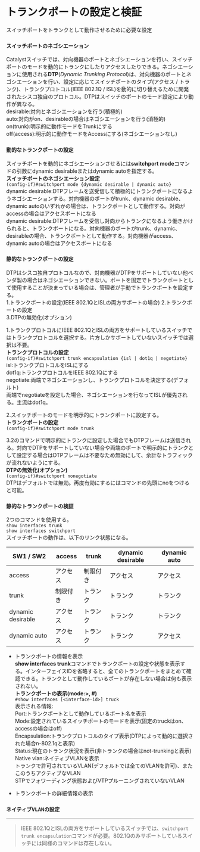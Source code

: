 # トランクポートの設定と検証
スイッチポートをトランクとして動作させるために必要な設定

### `スイッチポートのネゴシエーション`
Catalystスイッチでは、対向機器のポートとネゴシエーションを行い、スイッチポートのモードを動的にトランクにしたりアクセスしたりできる。ネゴシエーションに使用される**DTP**(*Dynamic Trunking Protocol*)は、対向機器のポートとネゴシエーションを行い、設定に応じてスイッチポートのタイプ(アクセス / トランク)、トランクプロトコル(IEEE 802.1Q / ISL)を動的に切り替えるために開発されたシスコ独自のプロトコル。DTPはスイッチのポートのモード設定により動作が異なる。  
desirable:対向とネゴシエーションを行う(積極的)  
auto:対向がon、desirableの場合はネゴシエーションを行う(消極的)  
on(trunk):明示的に動作モードをTrunkにする  
off(access):明示的に動作モードをAccessにする(ネゴシエーションなし)

### `動的なトランクポートの設定`
スイッチポートを動的にネゴシエーションさせるには**switchport mode**コマンドの引数にdynamic desirableまたはdynamic autoを指定する。  
**スイッチポートのネゴシエーション設定**  
`(config-if)#switchport mode {dynamic desirable | dynamic auto}`  
dynamic desirable:DTPフレームを送受信して積極的にトランクポートになるようネゴシエーションする。対向機器のポートがtrunk、dynamic desirable、dynamic autoのいずれかの場合は、トランクポートとして動作する。対向がaccessの場合はアクセスポートになる  
dynamic desirable:DTPフレームを受信し対向からトランクになるよう働きかけられると、トランクポートになる。対向機器のポートがtrunk、dynamic、desirableの場合、トランクポートとして動作する。対向機器がaccess、dynamic autoの場合はアクセスポートになる

### `静的なトランクポートの設定`
DTPはシスコ独自プロトコルなので、対向機器がDTPをサポートしていない他ベンダ製の場合はネゴシエーションできない。ポートを固定でトランクポートとして使用することが決まっている場合は、管理者が手動でトランクポートを設定する。  
1.トランクポートの設定(IEEE 802.1QとISLの両方サポートの場合)
2.トランクポートの設定  
3.DTPの無効化(オプション)

1.トランクプロトコルにIEEE 802.1QとISLの両方をサポートしているスイッチではトランクプロトコルを選択する。片方しかサポートしていないスイッチでは選択は不要。  
**トランクプロトコルの設定**  
`(config-if)#switchport trunk encapsulation {isl | dot1q | negotiate}`  
isl:トランクプロトコルをISLにする  
dot1q:トランクプロトコルをIEEE 802.1Qにする  
negotiate:両端でネゴシエーションし、トランクプロトコルを決定する(デフォルト)  
両端でnegotiateを設定した場合、ネゴシエーションを行なってISLが優先される。主流はdot1q。

2.スイッチポートのモードを明示的にトランクポートに設定する。  
**トランクポートの設定**  
`(config-if)#switchport mode trunk`

3.2のコマンドで明示的にトランクに設定した場合でもDTPフレームは送信される。対向でDTPをサポートしていない場合や両端のポートで明示的にトランクとして設定する場合はDTPフレームは不要なため無効にして、余計なトラフィックが流れないようにする。  
**DTPの無効化(オプション)**  
`(config-if)#switchport nonegotiate`  
DTPはデフォルトでは無効。再度有効にするにはコマンドの先頭にnoをつけると可能。

### `静的なトランクポートの検証`
2つのコマンドを使用する。  
`show interfaces trunk`  
`show interfaces switchport`  
スイッチポートの動作は、以下のリンク状態になる。

|SW1 / SW2        |access|trunk  |dynamic desirable|dynamic auto|
|-----------------|------|-------|-----------------|------------|
|access           |アクセス|制限付き|アクセス          |アクセス     |
|trunk            |制限付き|トランク|トランク          |トランク     |
|dynamic desirable|アクセス|トランク|トランク          |トランク     |
|dynamic auto     |アクセス|トランク|トランク          |アクセス     |

- トランクポートの情報を表示  
**show interfaces trunk**コマンドでトランクポートの設定や状態を表示する。インターフェイスIDを省略すると、全てのトランクポートをまとめて確認できる。トランクとして動作しているポートが存在しない場合は何も表示されない。  
**トランクポートの表示(mode:>, #)**  
`#show interfaces [<interface-id>] truck`  
表示される情報:  
Port:トランクポートとして動作しているポート名を表示  
Mode:設定されているスイッチポートのモードを表示(固定のtruckはon、accessの場合はoff)  
Encapsulation:トランクプロトコルのタイプ表示(DTPによって動的に選択された場合n-802.1qと表示)  
Status:現在のトランク状況を表示(非トランクの場合はnot-trunkingと表示)  
Native vlan:ネイティブVLANを表示  
トランクで許可されているVLAN(デフォルトでは全てのVLANを許可)、またこのうちアクティブなVLAN  
STPでフォワーディング状態およびVTPプルーニングされていないVLAN

- トランクポートの詳細情報の表示

### `ネイティブVLANの設定`

---
> IEEE 802.1QとISLの両方をサポートしているスイッチでは、`switchport trunk encapsulation`コマンドが必要。802.1Qのみサポートしているスイッチには同様のコマンドは存在しない。
